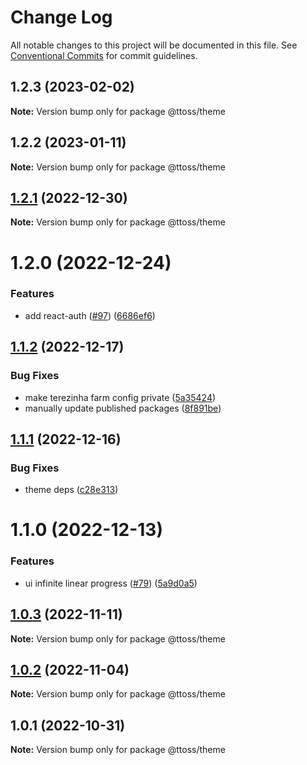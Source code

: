 # Change Log

All notable changes to this project will be documented in this file.
See [Conventional Commits](https://conventionalcommits.org) for commit guidelines.

## 1.2.3 (2023-02-02)

**Note:** Version bump only for package @ttoss/theme

## 1.2.2 (2023-01-11)

**Note:** Version bump only for package @ttoss/theme

## [1.2.1](https://github.com/ttoss/ttoss/compare/@ttoss/theme@1.2.0...@ttoss/theme@1.2.1) (2022-12-30)

**Note:** Version bump only for package @ttoss/theme

# 1.2.0 (2022-12-24)

### Features

- add react-auth ([#97](https://github.com/ttoss/ttoss/issues/97)) ([6686ef6](https://github.com/ttoss/ttoss/commit/6686ef6f31f2125dff3fed45aaf8b8250b4ff32c))

## [1.1.2](https://github.com/ttoss/ttoss/compare/@ttoss/theme@1.1.1...@ttoss/theme@1.1.2) (2022-12-17)

### Bug Fixes

- make terezinha farm config private ([5a35424](https://github.com/ttoss/ttoss/commit/5a354243dc236a17e865500ea8ac0ba09d5b2cd2))
- manually update published packages ([8f891be](https://github.com/ttoss/ttoss/commit/8f891bee55997a9455c45299a6eee58811a556f2))

## [1.1.1](https://github.com/ttoss/ttoss/compare/@ttoss/theme@1.1.0...@ttoss/theme@1.1.1) (2022-12-16)

### Bug Fixes

- theme deps ([c28e313](https://github.com/ttoss/ttoss/commit/c28e31382369b7ac74c5a262dec6c6a664cf4051))

# 1.1.0 (2022-12-13)

### Features

- ui infinite linear progress ([#79](https://github.com/ttoss/ttoss/issues/79)) ([5a9d0a5](https://github.com/ttoss/ttoss/commit/5a9d0a5f6ea2475590ea46f57571bc9208f9c2c5))

## [1.0.3](https://github.com/ttoss/ttoss/compare/@ttoss/theme@1.0.2...@ttoss/theme@1.0.3) (2022-11-11)

**Note:** Version bump only for package @ttoss/theme

## [1.0.2](https://github.com/ttoss/ttoss/compare/@ttoss/theme@1.0.1...@ttoss/theme@1.0.2) (2022-11-04)

**Note:** Version bump only for package @ttoss/theme

## 1.0.1 (2022-10-31)

**Note:** Version bump only for package @ttoss/theme
